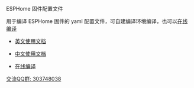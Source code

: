 ESPHome 固件配置文件

用于编译 ESPHome 固件的 yaml 配置文件，可自建编译环境编译，也可以[在线编译](http://airijia.com/ctl)


- [英文使用文档](https://esphome.io/)
- [中文使用文档](http://airijia.com/doc/#/mqtt)

- [在线编译](http://airijia.com/ctl)


[交流QQ群: 303748038](http://shang.qq.com/wpa/qunwpa?idkey=3bbdaf94d24cfee521803a3cf91cca04938b00848b72efdc9a3ec01cac802100)







